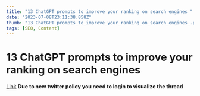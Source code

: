 ```yaml
---
title: "13 ChatGPT prompts to improve your ranking on search engines "
date: "2023-07-08T23:11:38.858Z"
thumb: "13_ChatGPT_prompts_to_improve_your_ranking_on_search_engines_.png"
tags: [SEO, Content]
---
```


# 13 ChatGPT prompts to improve your ranking on search engines

[Link](https://twitter.com/WriteSonic/status/1617540230558683137?lang=en)
**Due to new twitter policy you need to login to visualize the thread**
